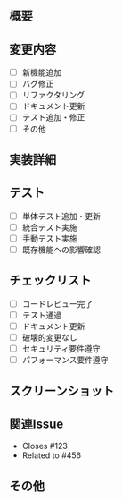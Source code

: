 ## 概要
<!-- このPRで実装・修正した内容を簡潔に説明してください -->

## 変更内容
- [ ] 新機能追加
- [ ] バグ修正
- [ ] リファクタリング
- [ ] ドキュメント更新
- [ ] テスト追加・修正
- [ ] その他

## 実装詳細
<!-- 実装の詳細や技術的な考慮点を記述してください -->

## テスト
- [ ] 単体テスト追加・更新
- [ ] 統合テスト実施
- [ ] 手動テスト実施
- [ ] 既存機能への影響確認

## チェックリスト
- [ ] コードレビュー完了
- [ ] テスト通過
- [ ] ドキュメント更新
- [ ] 破壊的変更なし
- [ ] セキュリティ要件遵守
- [ ] パフォーマンス要件遵守

## スクリーンショット
<!-- UI変更がある場合はスクリーンショットを添付してください -->

## 関連Issue
- Closes #123
- Related to #456

## その他
<!-- その他、レビュアーに伝えたいことがあれば記述してください -->





